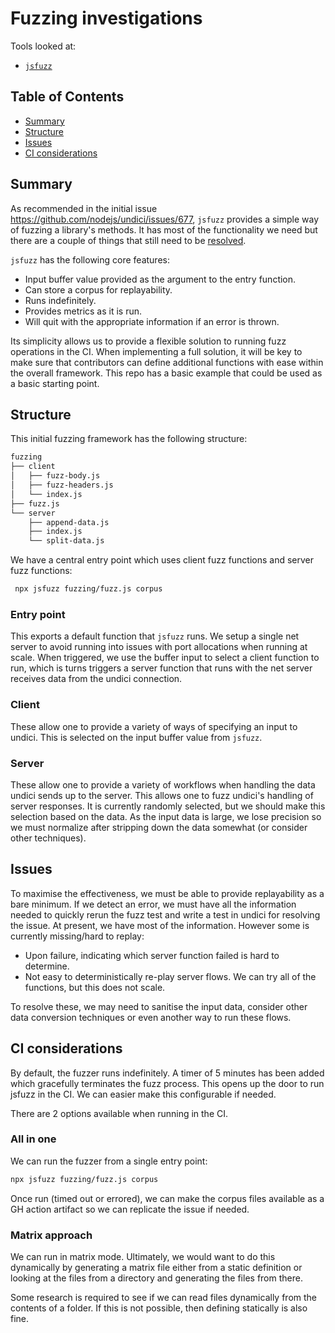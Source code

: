 # Fuzzing investigations

Tools looked at:

- [`jsfuzz`](https://www.npmjs.com/package/jsfuzz)

## Table of Contents

- [Summary](#summary)
- [Structure](#structure)
- [Issues](#issues)
- [CI considerations](#ci-considerations)

## Summary

As recommended in the initial issue https://github.com/nodejs/undici/issues/677, `jsfuzz` provides a simple way of fuzzing a library's methods. It has most of the functionality we need but there are a couple of things that still need to be [resolved](#issues).

`jsfuzz` has the following core features:

- Input buffer value provided as the argument to the entry function.
- Can store a corpus for replayability.
- Runs indefinitely.
- Provides metrics as it is run.
- Will quit with the appropriate information if an error is thrown.

Its simplicity allows us to provide a flexible solution to running fuzz operations in the CI. When implementing a full solution, it will be key to make sure that contributors can define additional functions with ease within the overall framework. This repo has a basic example that could be used as a basic starting point.

## Structure

This initial fuzzing framework has the following structure:

```txt
fuzzing
├── client
│   ├── fuzz-body.js
│   ├── fuzz-headers.js
│   └── index.js
├── fuzz.js
└── server
    ├── append-data.js
    ├── index.js
    └── split-data.js
```

We have a central entry point which uses client fuzz functions and server fuzz functions:

```sh
 npx jsfuzz fuzzing/fuzz.js corpus
```

### Entry point

This exports a default function that `jsfuzz` runs. We setup a single net server to avoid running into issues with port allocations when running at scale. When triggered, we use the buffer input to select a client function to run, which is turns triggers a server function that runs with the net server receives data from the undici connection.

### Client

These allow one to provide a variety of ways of specifying an input to undici. This is selected on the input buffer value from `jsfuzz`.

### Server

These allow one to provide a variety of workflows when handling the data undici sends up to the server. This allows one to fuzz undici's handling of server responses. It is currently randomly selected, but we should make this selection based on the data. As the input data is large, we lose precision so we must normalize after stripping down the data somewhat (or consider other techniques).

## Issues

To maximise the effectiveness, we must be able to provide replayability as a bare minimum. If we detect an error, we must have all the information needed to quickly rerun the fuzz test and write a test in undici for resolving the issue. At present, we have most of the information. However some is currently missing/hard to replay:

- Upon failure, indicating which server function failed is hard to determine.
- Not easy to deterministically re-play server flows. We can try all of the functions, but this does not scale.

To resolve these, we may need to sanitise the input data, consider other data conversion techniques or even another way to run these flows.

## CI considerations

By default, the fuzzer runs indefinitely. A timer of 5 minutes has been added which gracefully terminates the fuzz process. This opens up the door to run jsfuzz in the CI. We can easier make this configurable if needed.

There are 2 options available when running in the CI.

### All in one

We can run the fuzzer from a single entry point:

```sh
npx jsfuzz fuzzing/fuzz.js corpus
```

Once run (timed out or errored), we can make the corpus files available as a GH action artifact so we can replicate the issue if needed.

### Matrix approach

We can run in matrix mode. Ultimately, we would want to do this dynamically by generating a matrix file either from a static definition or looking at the files from a directory and generating the files from there.

Some research is required to see if we can read files dynamically from the contents of a folder. If this is not possible, then defining statically is also fine.
